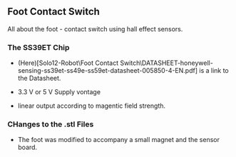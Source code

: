 ## Foot Contact Switch

All about the foot - contact switch using hall effect sensors.

### The SS39ET Chip
* (Here)[Solo12-Robot\Foot Contact Switch\DATASHEET-honeywell-sensing-ss39et-ss49e-ss59et-datasheet-005850-4-EN.pdf] is a link to the Datasheet.

* 3.3 V or 5 V Supply vontage
* linear output according to magentic field strength.

### CHanges to the .stl Files

* The foot was modified to accompany a small magnet and the sensor board.
